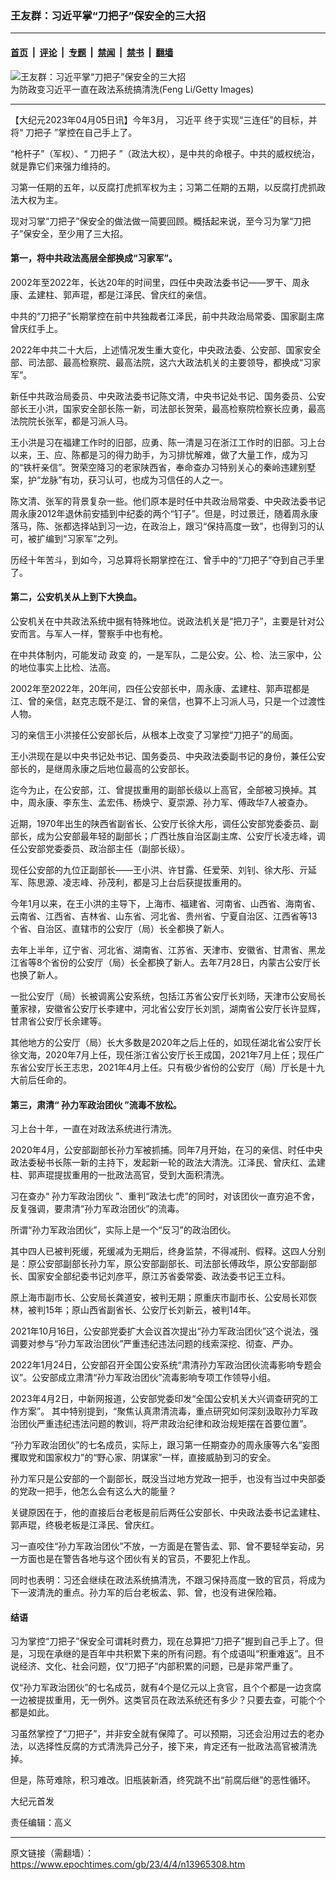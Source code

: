 ### 王友群：习近平掌“刀把子”保安全的三大招

---

#### [首页](../../../..?n13965308) &nbsp;|&nbsp; [评论](../../../../../epoch-comment?n13965308) &nbsp;|&nbsp; [专题](../../../../../epoch-special?n13965308) &nbsp;|&nbsp; [禁闻](../../../../../epoch-news?n13965308) &nbsp;|&nbsp; [禁书](../../../../../books?n13965308) &nbsp;|&nbsp; [翻墙](https://github.com/gfw-breaker/nogfw/blob/master/README.md?n13965308)


<div><img alt="王友群：习近平掌“刀把子”保安全的三大招" class="attachment-djy_600_400 size-djy_600_400 wp-post-image" src="https://i.epochtimes.com/assets/uploads/2023/04/id13965309-p8638621a666309283-600x400.jpg"/>
<div class="caption">
 为防政变习近平一直在政法系统搞清洗(Feng Li/Getty Images)
</div></div><hr/><div class="post_content" id="artbody" itemprop="articleBody">
 <!-- article content begin -->
 <p>
  【大纪元2023年04月05日讯】今年3月，
  <ok href="https://www.epochtimes.com/gb/tag/%E4%B9%A0%E8%BF%91%E5%B9%B3.html">
   习近平
  </ok>
  终于实现“三连任”的目标，并将“
  <ok href="https://www.epochtimes.com/gb/tag/%E5%88%80%E6%8A%8A%E5%AD%90.html">
   刀把子
  </ok>
  ”掌控在自己手上了。
 </p>
 <p style="font-weight: 400;">
  “枪杆子”（军权）、“
  <ok href="https://www.epochtimes.com/gb/tag/%E5%88%80%E6%8A%8A%E5%AD%90.html">
   刀把子
  </ok>
  ”（政法大权），是中共的命根子。中共的威权统治，就是靠它们来强力维持的。
 </p>
 <p style="font-weight: 400;">
  习第一任期的五年，以反腐打虎抓军权为主；习第二任期的五期，以反腐打虎抓政法大权为主。
 </p>
 <p style="font-weight: 400;">
  现对习掌“刀把子”保安全的做法做一简要回顾。概括起来说，至今习为掌“刀把子”保安全，至少用了三大招。
 </p>
 <h4 style="font-weight: 400;">
  <strong>
   第一，将中共政法高层全部换成“习家军”。
  </strong>
 </h4>
 <p style="font-weight: 400;">
  2002年至2022年，长达20年的时间里，四任中央政法委书记——罗干、周永康、孟建柱、郭声琨，都是江泽民、曾庆红的亲信。
 </p>
 <p style="font-weight: 400;">
  中共的“刀把子”长期掌控在前中共独裁者江泽民，前中共政治局常委、国家副主席曾庆红手上。
 </p>
 <p style="font-weight: 400;">
  2022年中共二十大后，上述情况发生重大变化，中央政法委、公安部、国家安全部、司法部、最高检察院、最高法院，这六大政法机关的主要领导，都换成“习家军”。
 </p>
 <p style="font-weight: 400;">
  新任中共政治局委员、中央政法委书记陈文清，中央书记处书记、国务委员、公安部长王小洪，国家安全部长陈一新，司法部长贺荣，最高检察院检察长应勇，最高法院院长张军，都是习派人马。
 </p>
 <p style="font-weight: 400;">
  王小洪是习在福建工作时的旧部，应勇、陈一清是习在浙江工作时的旧部。习上台以来，王、应、陈都是习的得力助手，为习排忧解难，做了大量工作，成为习的“铁杆亲信”。贺荣空降习的老家陕西省，奉命查办习特别关心的秦岭违建别墅案，护“龙脉”有功，获习认可，也成为习信任的人之一。
 </p>
 <p style="font-weight: 400;">
  陈文清、张军的背景复杂一些。他们原本是时任中共政治局常委、中央政法委书记周永康2012年退休前安插到中纪委的两个“钉子”。但是，时过景迁，随着周永康落马，陈、张都选择站到习一边，在政治上，跟习“保持高度一致”，也得到习的认可，被扩编到“习家军”之列。
 </p>
 <p style="font-weight: 400;">
  历经十年苦斗，到如今，习总算将长期掌控在江、曾手中的“刀把子”夺到自己手里了。
 </p>
 <h4 style="font-weight: 400;">
  <strong>
   第二，公安机关从上到下大换血。
  </strong>
 </h4>
 <p style="font-weight: 400;">
  公安机关在中共政法系统中据有特殊地位。说政法机关是“把刀子”，主要是针对公安而言。与军人一样，警察手中也有枪。
 </p>
 <p style="font-weight: 400;">
  在中共体制内，可能发动
  <ok href="https://www.epochtimes.com/gb/tag/%E6%94%BF%E5%8F%98.html">
   政变
  </ok>
  的，一是军队，二是公安。公、检、法三家中，公的地位事实上比检、法高。
 </p>
 <p style="font-weight: 400;">
  2002年至2022年，20年间，四任公安部长中，周永康、孟建柱、郭声琨都是江、曾的亲信，赵克志既不是江、曾的亲信，也算不上习派人马，只是一个过渡性人物。
 </p>
 <p style="font-weight: 400;">
  习的亲信王小洪接任公安部长后，从根本上改变了习掌控“刀把子”的局面。
 </p>
 <p style="font-weight: 400;">
  王小洪现在是以中央书记处书记、国务委员、中央政法委副书记的身份，兼任公安部长的，是继周永康之后地位最高的公安部长。
 </p>
 <p style="font-weight: 400;">
  迄今为止，在公安部，江、曾提拔重用的副部长级以上高官，全部被习换掉。其中，周永康、李东生、孟宏伟、杨焕宁、夏崇源、孙力军、傅政华7人被查办。
 </p>
 <p style="font-weight: 400;">
  近期，1970年出生的陕西省副省长、公安厅长徐大彤，调任公安部党委委员、副部长，成为公安部最年轻的副部长；广西壮族自治区副主席、公安厅长凌志峰，调任公安部党委委员、政治部主任（副部长级）。
 </p>
 <p style="font-weight: 400;">
  现任公安部的九位正副部长——王小洪、许甘露、任爱荣、刘钊、徐大彤、亓延军、陈思源、凌志峰、孙茂利，都是习上台后获提拔重用的。
 </p>
 <p style="font-weight: 400;">
  今年1月以来，在王小洪的主导下，上海市、福建省、河南省、山西省、海南省、云南省、江西省、吉林省、山东省、河北省、贵州省、宁夏自治区、江西省等13个省、自治区、直辖市的公安厅（局）长全都换了新人。
 </p>
 <p style="font-weight: 400;">
  去年上半年，辽宁省、河北省、湖南省、江苏省、天津市、安徽省、甘肃省、黑龙江省等8个省份的公安厅（局）长全都换了新人。去年7月28日，内蒙古公安厅长也换了新人。
 </p>
 <p style="font-weight: 400;">
  一批公安厅（局）长被调离公安系统，包括江苏省公安厅长刘旸，天津市公安局长董家禄，安徽省公安厅长李建中，河北省公安厅长刘凯，湖南省公安厅长许显辉，甘肃省公安厅长余建等。
 </p>
 <p style="font-weight: 400;">
  其他地方的公安厅（局）长大多数是2020年之后上任的，如现任湖北省公安厅长徐文海，2020年7月上任，现任浙江省公安厅长王成国，2021年7月上任；现任广东省公安厅长王志忠，2021年4月上任。只有极少省份的公安厅（局）厅长是十九大前后任命的。
 </p>
 <h4 style="font-weight: 400;">
  <strong>
   第三，肃清“
   <ok href="https://www.epochtimes.com/gb/tag/%E5%AD%99%E5%8A%9B%E5%86%9B%E6%94%BF%E6%B2%BB%E5%9B%A2%E4%BC%99.html">
    孙力军政治团伙
   </ok>
   ”流毒不放松。
  </strong>
 </h4>
 <p style="font-weight: 400;">
  习上台十年，一直在对政法系统进行清洗。
 </p>
 <p style="font-weight: 400;">
  2020年4月，公安部副部长孙力军被抓捕。同年7月开始，在习的亲信、时任中央政法委秘书长陈一新的主持下，发起新一轮的政法大清洗。江泽民、曾庆红、孟建柱、郭声琨提拔重用的一批政法高官，受到大面积清洗。
 </p>
 <p style="font-weight: 400;">
  习在查办“
  <ok href="https://www.epochtimes.com/gb/tag/%E5%AD%99%E5%8A%9B%E5%86%9B%E6%94%BF%E6%B2%BB%E5%9B%A2%E4%BC%99.html">
   孙力军政治团伙
  </ok>
  ”、重判“政法七虎”的同时，对该团伙一直穷追不舍，反复强调，要肃清“孙力军政治团伙”的流毒。
 </p>
 <p style="font-weight: 400;">
  所谓“孙力军政治团伙”，实际上是一个“反习”的政治团伙。
 </p>
 <p style="font-weight: 400;">
  其中四人已被判死缓，死缓减为无期后，终身监禁，不得减刑、假释。这四人分别是：原公安部副部长孙力军，原公安部副部长、司法部长傅政华，原公安部副部长、国家安全部纪委书记刘彦平，原江苏省委常委、政法委书记王立科。
 </p>
 <p style="font-weight: 400;">
  原上海市副市长、公安局长龚道安，被判无期；原重庆市副市长、公安局长邓恢林，被判15年；原山西省副省长、公安厅长刘新云，被判14年。
 </p>
 <p style="font-weight: 400;">
  2021年10月16日，公安部党委扩大会议首次提出“孙力军政治团伙”这个说法，强调要对参与“孙力军政治团伙”严重违纪违法问题的线索深挖、彻查、严办。
 </p>
 <p style="font-weight: 400;">
  2022年1月24日，公安部召开全国公安系统“肃清孙力军政治团伙流毒影响专题会议”。公安部成立肃清“孙力军政治团伙”流毒影响专项工作领导小组。
 </p>
 <p style="font-weight: 400;">
  2023年4月2日，中新网报道，公安部党委印发“全国公安机关大兴调查研究的工作方案”。 其中特别提到，“聚焦认真肃清流毒，重点研究如何深刻汲取孙力军政治团伙严重违纪违法问题的教训，将严肃政治纪律和政治规矩摆在首要位置”。
 </p>
 <p style="font-weight: 400;">
  “孙力军政治团伙”的七名成员，实际上，跟习第一任期查办的周永康等六名“妄图攫取党和国家权力”的“野心家、阴谋家”一样，直接威胁到习的安全。
 </p>
 <p style="font-weight: 400;">
  孙力军只是公安部的一个副部长，既没当过地方党政一把手，也没有当过中央部委的党政一把手，他怎么会有这么大的能量？
 </p>
 <p style="font-weight: 400;">
  关键原因在于，他的直接后台老板是前后两任公安部长、中央政法委书记孟建柱、郭声琨，终极老板是江泽民、曾庆红。
 </p>
 <p style="font-weight: 400;">
  习一直咬住“孙力军政治团伙”不放，一方面是在警告孟、郭、曾不要轻举妄动，另一方面也是在警告各地与这个团伙有关的官员，不要犯上作乱。
 </p>
 <p style="font-weight: 400;">
  同时也表明：习还会继续在政法系统搞清洗，不跟习保持高度一致的官员，将成为下一波清洗的重点。孙力军的后台老板孟、郭、曾，也没有进保险箱。
 </p>
 <h4 style="font-weight: 400;">
  <strong>
   结语
  </strong>
 </h4>
 <p style="font-weight: 400;">
  习为掌控“刀把子”保安全可谓耗时费力，现在总算把“刀把子”握到自己手上了。但是，习现在承继的是百年中共积累下来的所有问题。有个成语叫“积重难返”。且不说经济、文化、社会问题，仅“刀把子”内部积累的问题，已是非常严重了。
 </p>
 <p style="font-weight: 400;">
  仅“孙力军政治团伙”的七名成员，就有4个是亿元以上贪官，且个个都是一边贪腐一边被提拔重用，无一例外。这类官员在政法系统还有多少？只要去查，可能个个都是如此。
 </p>
 <p style="font-weight: 400;">
  习虽然掌控了“刀把子”，并非安全就有保障了。可以预期，习还会沿用过去的老办法，以选择性反腐的方式清洗异己分子，接下来，肯定还有一批政法高官被清洗掉。
 </p>
 <p style="font-weight: 400;">
  但是，陈苛难除，积习难改。旧瓶装新酒，终究跳不出“前腐后继”的恶性循环。
 </p>
 <p style="font-weight: 400;">
  大纪元首发
 </p>
 <p style="font-weight: 400;">
  责任编辑：高义
 </p>
 <!-- article content end -->
 <div id="below_article_ad">
 </div>
</div>


---

原文链接（需翻墙）：https://www.epochtimes.com/gb/23/4/4/n13965308.htm